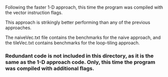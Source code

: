Following the faster 1-D approach, this time the program was compiled with the vector instruction flags.<br/>

This approach is strikingly better performing than any of the previous approaches.<br/>

The naiveVec.txt file contains the benchmarks for the naive approach, and the tileVec.txt contains benchmarks for the loop-tiling approach.<br/>

### Redundant code is not included in this directory, as it is the same as the 1-D approach code. Only, this time the program was compiled with additional flags.
